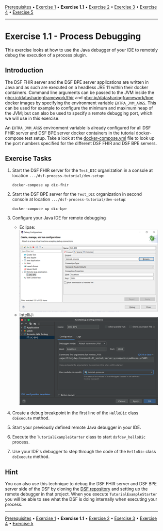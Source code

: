 [Prerequisites](prerequisites.md) • [Exercise 1](exercise-1.md) • **Exercise 1.1** • [Exercise 2](exercise-2.md) • [Exercise 3](exercise-3.md) • [Exercise 4](exercise-4.md) • [Exercise 5](exercise-5.md)
___

# Exercise 1.1 - Process Debugging
This exercise looks at how to use the Java debugger of your IDE to remotely debug the execution of a process plugin.

## Introduction
The DSF FHIR server and the DSF BPE server applications are written in Java and as such are executed on a headless JRE 11 within their docker containers. Command line arguments can be passed to the JVM inside the [ghcr.io/datasharingframework/fhir](https://github.com/datasharingframework/dsf/pkgs/container/fhir) and [ghcr.io/datasharingframework/bpe](https://github.com/datasharingframework/dsf/pkgs/container/bpe) docker images by specifying the environment variable `EXTRA_JVM_ARGS`. This can be used for example to configure the minimum and maximum heap of the JVM; but can also be used to specify a remote debugging port, which we will use in this exercise.

An `EXTRA_JVM_ARGS` environment variable is already configured for all DSF FHIR server and DSF BPE server docker containers in the tutorial docker-compose test setup. Take a look at the [docker-compose.yml](https://github.com/datasharingframework/dsf-process-tutorial/blob/main/dev-setup/docker-compose.yml) file to look up the port numbers specified for the different DSF FHIR and DSF BPE servers.

## Exercise Tasks
1. Start the DSF FHIR server for the `Test_DIC` organization in a console at location `.../dsf-process-tutorial/dev-setup`:
    ```
    docker-compose up dic-fhir
    ```
2. Start the DSF BPE server for the `Test_DIC` organization in second console at location `.../dsf-process-tutorial/dev-setup`:
    ```
    docker-compose up dic-bpe
    ```
3. Configure your Java IDE for remote debugging
    * Eclipse:  
        ![Eclipse remote debugging dialog](figures/remote_debugging_eclipse.png)
    * IntelliJ:  
        ![IntelliJ  remote debugging dialog](figures/remote_debugging_intellij.png)

4. Create a debug breakpoint in the first line of the `HelloDic` class `doExecute` method. 
5. Start your previously defined remote Java debugger in your IDE.
6. Execute the `TutorialExampleStarter` class to start `dsfdev_helloDic` process.
7. Use your IDE's debugger to step through the code of the `HelloDic` class `doExecute` method.

## Hint
You can also use this technique to debug the DSF FHIR server and DSF BPE server side of the DSF by cloning the [DSF repository](https://github.com/datasharingframework/dsf) and setting up the remote debugger in that project.
When you execute `TutorialExampleStarter` you will be able to see what the DSF is doing internally when executing your process.

___
[Prerequisites](prerequisites.md) • [Exercise 1](exercise-1.md) • **Exercise 1.1** • [Exercise 2](exercise-2.md) • [Exercise 3](exercise-3.md) • [Exercise 4](exercise-4.md) • [Exercise 5](exercise-5.md)
